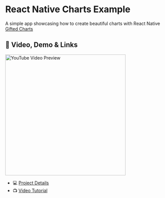 # React Native Charts Example

A simple app showcasing how to create beautiful charts with React Native [Gifted Charts](https://gifted-charts.web.app/)

## 🚀 Video, Demo & Links

  <a href="https://youtu.be/AkujZtOz9c4">
    <img src="https://i.ytimg.com/vi_webp/AkujZtOz9c4/maxresdefault.webp" height="380" alt="YouTube Video Preview">
  </a>

- 💻 [Project Details](https://codewithbeto.dev/projects/simple-charts)
- 📺 [Video Tutorial](https://youtu.be/AkujZtOz9c4)
